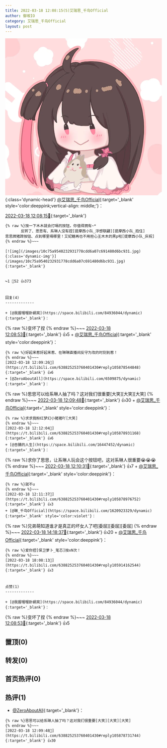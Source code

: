 ```yaml
---
title: 2022-03-18 12:08:15(5)艾瑞思_千鸟Official
author: 御坂IO
category: 艾瑞思_千鸟Official
layout: post
---
```


![img](/images/7e08840c56f251de28bdf766b647bd5fe9a5d50a.jpg){:class='dynamic-head'}
[@艾瑞思_千鸟Official](https://space.bilibili.com/1090010845/dynamic){:target='_blank' style='color:deeppink;vertical-align: middle;'}：

[2022-03-18 12:08:15🔗](https://t.bilibili.com/638825253760401430){:target='_blank'}

~~~
{% raw %}按一下木木就会打嗝的按钮，你值得拥有~*
       反转了、思思有、系琳人没有捏[提摩西小队_浮想联翩][提摩西小队_抱住]
思思牌猪蹄按钮、点到哪里嗝哪里！艾妃糖再也不用担心王木木的黑p啦[提摩西小队_庆祝]
{% endraw %}~~~

[![img](/images/10c75a9540232931778cdd6a07c691480d6bc931.jpg){:class='dynamic-img'}](/images/10c75a9540232931778cdd6a07c691480d6bc931.jpg){:target='_blank'}


↪️1 💬52 👍373


回复(4)
-------------

+ [@我握喔喔卧蜗窝](https://space.bilibili.com/84936044/dynamic){:target='_blank'}：
~~~
{% raw %}变坏了捏
{% endraw %}~~~
[2022-03-18 12:08:53🔗](https://t.bilibili.com/638825253760401430#reply105878524576){:target='_blank'} 👍5
    + [@艾瑞思_千鸟Official](https://space.bilibili.com/1090010845/dynamic){:target='_blank' style='color:deeppink'}：
~~~
{% raw %}好起来惹好起来惹、在琳琳直播间反守为攻的时刻到惹！
{% endraw %}~~~
[2022-03-18 12:09:26🔗](https://t.bilibili.com/638825253760401430#reply105878544848){:target='_blank'} 👍6
+ [@ZeroAboutAll](https://space.bilibili.com/6509875/dynamic){:target='_blank'}：
~~~
{% raw %}思思可以给系琳人抽了吗？这对我们很重要[大笑][大笑][大笑]
{% endraw %}~~~
[2022-03-18 12:09:48🔗](https://t.bilibili.com/638825253760401430#reply105878731744){:target='_blank'} 👍30
    + [@艾瑞思_千鸟Official](https://space.bilibili.com/1090010845/dynamic){:target='_blank' style='color:deeppink'}：
~~~
{% raw %}求求我粉红梦幻小猪猪吖[大笑]
{% endraw %}~~~
[2022-03-18 12:12:04🔗](https://t.bilibili.com/638825253760401430#reply105878931168){:target='_blank'} 👍6
+ [@杏脯的人生](https://space.bilibili.com/16447452/dynamic){:target='_blank'}：
~~~
{% raw %}求你了思思，让系琳人玩会这个按钮吧，这对系琳人很重要😭😭😭
{% endraw %}~~~
[2022-03-18 12:10:31🔗](https://t.bilibili.com/638825253760401430#reply105878765504){:target='_blank'} 👍7
    + [@艾瑞思_千鸟Official](https://space.bilibili.com/1090010845/dynamic){:target='_blank' style='color:deeppink'}：
~~~
{% raw %}就不u
{% endraw %}~~~
[2022-03-18 12:11:37🔗](https://t.bilibili.com/638825253760401430#reply105878976752){:target='_blank'} 👍3
+ [@琳_千鸟Official](https://space.bilibili.com/1620923329/dynamic){:target='_blank' style='color:violet'}：
~~~
{% raw %}兄弟萌知道谁才是真正的坏女人了吧[委屈][委屈][委屈]
{% endraw %}~~~
[2022-03-18 14:18:37🔗](https://t.bilibili.com/638825253760401430#reply105892471504){:target='_blank'} 👍20
    + [@艾瑞思_千鸟Official](https://space.bilibili.com/1090010845/dynamic){:target='_blank' style='color:deeppink'}：
~~~
{% raw %}爱你捏[保卫萝卜_笔芯]按xN次！
{% endraw %}~~~
[2022-03-18 18:08:13🔗](https://t.bilibili.com/638825253760401430#reply105914162544){:target='_blank'} 👍3


点赞(1)
-------------

+ [@我握喔喔卧蜗窝](https://space.bilibili.com/84936044/dynamic){:target='_blank'}：
~~~
{% raw %}变坏了捏
{% endraw %}~~~
[2022-03-18 12:08:53🔗](https://t.bilibili.com/638825253760401430#reply105878524576){:target='_blank'} 👍5


置顶(0)
-------------



转发(0)
-------------



首页热评(0)
-------------



热评(1)
-------------

+ [@ZeroAboutAll](https://space.bilibili.com/6509875/dynamic){:target='_blank'}：
~~~
{% raw %}思思可以给系琳人抽了吗？这对我们很重要[大笑][大笑][大笑]
{% endraw %}~~~
[2022-03-18 12:09:48🔗](https://t.bilibili.com/638825253760401430#reply105878731744){:target='_blank'} 👍30


